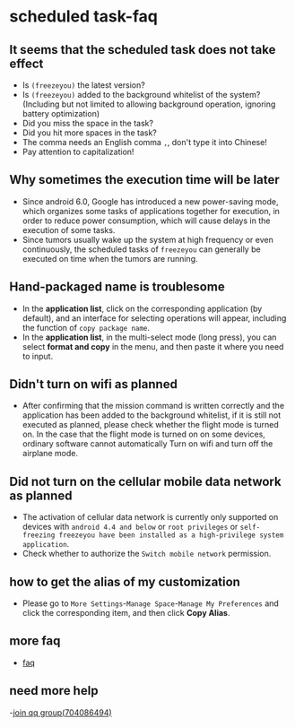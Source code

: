 # scheduled task-faq

 ## It seems that the scheduled task does not take effect
 * Is `(freezeyou)` the latest version?
 * Is `(freezeyou)` added to the background whitelist of the system?  (Including but not limited to allowing background operation, ignoring battery optimization)
 * Did you miss the space in the task?
 * Did you hit more spaces in the task?
 * The comma needs an English comma `,`, don't type it into Chinese!
 * Pay attention to capitalization!

 ## Why sometimes the execution time will be later
 * Since android 6.0, Google has introduced a new power-saving mode, which organizes some tasks of applications together for execution, in order to reduce power consumption, which will cause delays in the execution of some tasks.
 * Since tumors usually wake up the system at high frequency or even continuously, the scheduled tasks of `freezeyou` can generally be executed on time when the tumors are running.

 ## Hand-packaged name is troublesome
 * In the **application list**, click on the corresponding application (by default), and an interface for selecting operations will appear, including the function of `copy package name`.
 * In the __application list__, in the multi-select mode (long press), you can select **format and copy** in the menu, and then paste it where you need to input.  <badge text="6.7+" type="tip" vertical="top"/>

 ## Didn't turn on wifi as planned
 * After confirming that the mission command is written correctly and the application has been added to the background whitelist, if it is still not executed as planned, please check whether the flight mode is turned on. In the case that the flight mode is turned on on some devices, ordinary software cannot automatically  Turn on wifi and turn off the airplane mode.

 ## Did not turn on the cellular mobile data network as planned
 * The activation of cellular data network is currently only supported on devices with `android 4.4 and below` or `root privileges` or `self-freezing freezeyou have been installed as a high-privilege system application`.
 * Check whether to authorize the `Switch mobile network` permission.

 ## how to get the alias of my customization
 * Please go to `More Settings`-`Manage Space`-`Manage My Preferences` and click the corresponding item, and then click **Copy Alias**.

 ## more faq
 * [faq](../faq/)

 ## need more help
 -[join qq group(704086494)](https://jq.qq.com/?_wv=1027&k=5RJffet)
